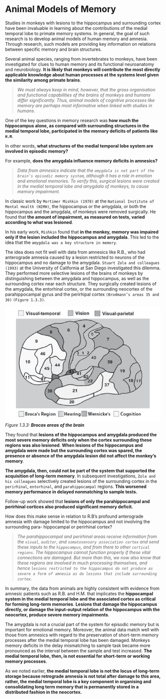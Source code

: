 # Animal Models of Memory
Studies in monkeys with lesions to the hippocampus and surrounding cortex have been invaluable in learning about the contributions of the medial
temporal lobe to primate memory systems. In general, the goal of such research is to develop animal models of human memory and amnesia.
Through research, such models are providing key information on relations between specific memory and brain structures.

Several animal species, ranging from invertebrates to monkeys, have been investigated for clues to human memory and its functional neuroanatomy
and neurobiology. **It is likely that monkeys will contribute the most directly applicable knowledge about human processes at the systems level
given the similarity among primate brains**.

> *We must always keep in mind, however, that the gross organisation and functional capabilities of the brains of monkeys and humans differ
> significantly. Thus, animal models of cognitive processes like memory are perhaps most informative when linked with studies in humans.*

One of the key questions in memory research was **how much the hippocampus alone, as compared with surrounding structures in the medial temporal lobe,
participated in the memory deficits of patients like `H.M`**.

In other words, **what structures of the medial temporal lobe system are involved in episodic memory?**

For example, **does the amygdala influence memory deficits in amnesics?**

> *Data from amnesics indicate that the `amygdala is not part of the brain’s episodic memory system`, although it has a role in emotion
> and emotional memories. To verify this, surgical lesions were created in the medial temporal lobe and amygdala of monkeys, to cause memory
> impairment.*

In classic work by `Mortimer Mishkin (1978)` at the `National Institute of Mental Health (NIMH)`, the hippocampus or the amygdala,
or both the hippocampus and the amygdala, of monkeys were removed surgically. He found that **the amount of impairment, as measured on tests,
varied according to what was lesioned**.

In his early work, `Mishkin` found that **in the monkey, memory was impaired only if the lesion included the hippocampus and amygdala**.
This led to the idea that the `amygdala was a key structure in memory`.

The idea does not fit well with data from amnesics like R.B., who had anterograde amnesia caused by a lesion restricted to neurons of the
hippocampus and no damage to the amygdala. `Stuart Zola and colleagues (1993)` at the University of California at San Diego investigated this
dilemma. They performed more selective lesions of the brains of monkeys by distinguishing between the amygdala and hippocampus, as well as
the surrounding cortex near each structure. They surgically created lesions of the amygdala, the entorhinal cortex, or the surrounding neocortex
of the parahippocampal gyrus and the perirhipal cortex `(Brodmann’s areas 35 and 36)` `(Figure 1.3.3)`.

![figure 1.3.3: Brocas areas of the brain](../images/Brocas-areas-of-the-brain-figure-1-3-3.png)
*Figure 1.3.3: **Brocas areas of the brain***

They found that **lesions of the hippocampus and amygdala produced the most severe memory deficits only when the cortex surrounding these
regions was also lesioned**. **When lesions of the hippocampus and amygdala were made but the surrounding cortex was spared, the presence
or absence of the amygdala lesion did not affect the monkey’s memory**.

**The amygdala, then, could not be part of the system that supported the acquisition of long-term memory**. In subsequent investigations,
`Zola and his colleagues` selectively created lesions of the surrounding cortex in the `perirhinal`, `entorhinal`, and `parahippocampal` regions.
**This worsened memory performance in delayed nonmatching to sample tests.**

Follow-up work showed that **lesions of only the parahippocampal and perirhinal cortices also produced significant memory deficit.**

How does this make sense in relation to R.B’s profound anterograde amnesia with damage limited to the hippocampus and not involving the
surrounding para- hippocampal or perirhinal cortex?

> *The parahippocampal and perirhinal areas receive information from the `visual`, `auditor`, and `somatosensory association cortex` and send
> these inputs to the `hippocampus`, and from there to other `cortical regions`. The hippocampus cannot function properly if these vital
> connections are damaged. But more than this, we now also know that these regions are involved in much processing themselves, and hence
> `lesions restricted to the hippocampus do not produce as severe a form of amnesia as do lesions that include surrounding cortex`.*

In summary, the data from animals are highly consistent with evidence from amnesic patients such as R.B. and H.M. that implicates the
**hippocampal system in the medial temporal lobe and the associated cortex as critical for forming long-term memories**. **Lesions that damage
the hippocampus directly, or damage the input-output relation of the hippocampus with the neocortex, produce severe memory impairments**.

The amygdala is not a crucial part of the system for episodic memory but is important for emotional memory. Moreover, the animal data match
well with those from amnesics with regard to the preservation of short-term memory processes after the medial temporal lobe has been damaged.
Monkeys memory deficits in the delay mismatching to sample task became more pronounced as the interval between the sample and test increased.
**The medial temporal lobe, then, is not essential for short-term or working memory processes**.

As we noted earlier, **the medial temporal lobe is not the locus of long-term storage because retrograde amnesia is not total after damage
to this area, rather, the medial temporal lobe is a key component in organising and consolidating long term memory that is permanently stored
in a distributed fashion in the neocortex.**
